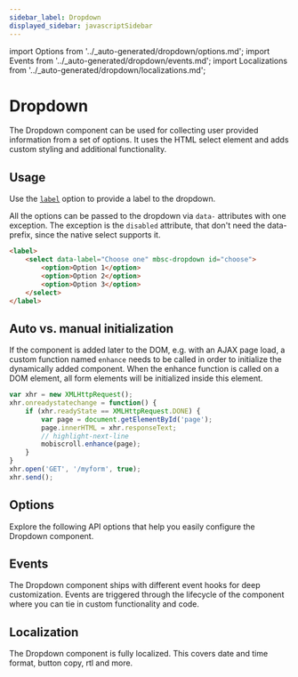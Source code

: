 ```yaml
---
sidebar_label: Dropdown
displayed_sidebar: javascriptSidebar
---
```


import Options from '../\_auto-generated/dropdown/options.md';
import Events from '../\_auto-generated/dropdown/events.md';
import Localizations from '../\_auto-generated/dropdown/localizations.md';

# Dropdown

The Dropdown component can be used for collecting user provided information from a set of options. It uses the HTML select element and adds custom styling and additional functionality.

## Usage

Use the [`label`](#opt-label) option to provide a label to the dropdown.

All the options can be passed to the dropdown via `data-` attributes with one exception. The exception is the `disabled` attribute, that don't need the data- prefix, since the native select supports it.

```html
<label>
    <select data-label="Choose one" mbsc-dropdown id="choose">
        <option>Option 1</option>
        <option>Option 2</option>
        <option>Option 3</option>
    </select>
</label>
```

## Auto vs. manual initialization

If the component is added later to the DOM, e.g. with an AJAX page load, a custom function named `enhance` needs to be called in order to initialize the dynamically added component. When the enhance function is called on a DOM element, all form elements will be initialized inside this element.

```js
var xhr = new XMLHttpRequest();
xhr.onreadystatechange = function() {
    if (xhr.readyState == XMLHttpRequest.DONE) {
        var page = document.getElementById('page');
        page.innerHTML = xhr.responseText;
        // highlight-next-line
        mobiscroll.enhance(page);
    }
}
xhr.open('GET', '/myform', true);
xhr.send();
```

<div className="option-list">

## Options
Explore the following API options that help you easily configure the Dropdown component.

<Options />

## Events
The Dropdown component ships with different event hooks for deep customization. Events are triggered through the lifecycle of the component where you can tie in custom functionality and code.

<Events />

## Localization
The Dropdown component is fully localized. This covers date and time format, button copy, rtl and more.

<Localizations />

</div>
